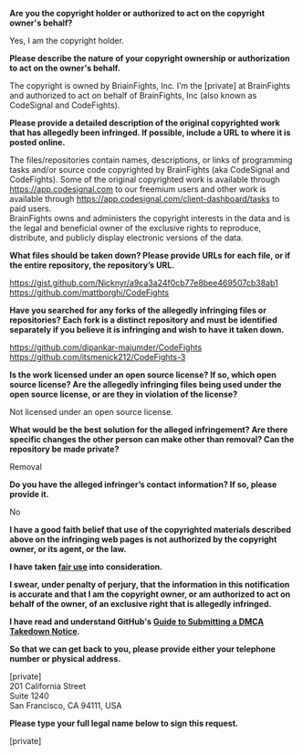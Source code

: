 **Are you the copyright holder or authorized to act on the copyright owner's behalf?**

Yes, I am the copyright holder.

**Please describe the nature of your copyright ownership or authorization to act on the owner's behalf.**

The copyright is owned by BriainFights, Inc. I’m the [private] at BrainFights and authorized to act on behalf of BrainFights, Inc (also known as CodeSignal and CodeFights).

**Please provide a detailed description of the original copyrighted work that has allegedly been infringed. If possible, include a URL to where it is posted online.**

The files/repositories contain names, descriptions, or links of programming tasks and/or source code copyrighted by BrainFights (aka CodeSignal and CodeFights).
Some of the original copyrighted work is available through https://app.codesignal.com to our freemium users and other work is available through https://app.codesignal.com/client-dashboard/tasks to paid users.  
BrainFights owns and administers the copyright interests in the data and is the legal and beneficial owner of the exclusive rights to reproduce, distribute, and publicly display electronic versions of the data.  

**What files should be taken down? Please provide URLs for each file, or if the entire repository, the repository’s URL.**

https://gist.github.com/Nicknyr/a9ca3a24f0cb77e8bee469507cb38ab1  
https://github.com/mattborghi/CodeFights

**Have you searched for any forks of the allegedly infringing files or repositories? Each fork is a distinct repository and must be identified separately if you believe it is infringing and wish to have it taken down.**

https://github.com/dipankar-majumder/CodeFights  
https://github.com/itsmenick212/CodeFights-3

**Is the work licensed under an open source license? If so, which open source license? Are the allegedly infringing files being used under the open source license, or are they in violation of the license?**

Not licensed under an open source license.

**What would be the best solution for the alleged infringement? Are there specific changes the other person can make other than removal? Can the repository be made private?**

Removal

**Do you have the alleged infringer’s contact information? If so, please provide it.**

No

**I have a good faith belief that use of the copyrighted materials described above on the infringing web pages is not authorized by the copyright owner, or its agent, or the law.**

**I have taken <a href="https://www.lumendatabase.org/topics/22">fair use</a> into consideration.**

**I swear, under penalty of perjury, that the information in this notification is accurate and that I am the copyright owner, or am authorized to act on behalf of the owner, of an exclusive right that is allegedly infringed.**

**I have read and understand GitHub's <a href="https://docs.github.com/articles/guide-to-submitting-a-dmca-takedown-notice/">Guide to Submitting a DMCA Takedown Notice</a>.**

**So that we can get back to you, please provide either your telephone number or physical address.**

[private]   
201 California Street  
Suite 1240  
San Francisco, CA 94111, USA  

**Please type your full legal name below to sign this request.**

[private]
